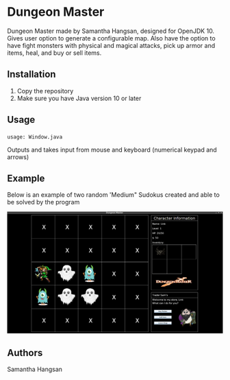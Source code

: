 # Dungeon Master

Dungeon Master made by Samantha Hangsan, designed for OpenJDK 10. Gives user option to generate a configurable map. Also have the option to have fight monsters with physical and magical attacks, pick up armor and items, heal, and buy or sell items.

## Installation

1. Copy the repository
2. Make sure you have Java version 10 or later

## Usage

`usage: Window.java`

Outputs and takes input from mouse and keyboard (numerical keypad and arrows)

## Example

Below is an example of two random 'Medium" Sudokus created and able to be solved by the program

![Screenshot](./img/dungeon.png)

## Authors

Samantha Hangsan

